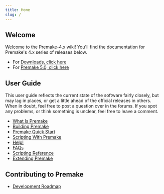 ```yaml
---
title: Home
slug: /
---
```

## Welcome ##

Welcome to the Premake-4.x wiki! You'll find the documentation for Premake's 4.x series of releases below.

* For [Downloads, click here](http://premake.github.io/premake-core/download.html#v4)
* For [Premake 5.0, click here](https://github.com/premake/premake-core/wiki)

## User Guide ##

This user guide reflects the current state of the software fairly closely, but may lag in places, or get a little ahead of the official releases in others. When in doubt, feel free to post a question over in the forums. If you spot any problems, or think something is unclear, feel free to leave a comment.

 * [What Is Premake](What_Is_Premake)
 * [Building Premake](Building_Premake)
 * [Premake Quick Start](Premake_Quick_Start)
 * [Scripting With Premake](Scripting-With-Premake)
 * [Help!](Help)
 * [FAQs](FAQs)
 * [Scripting Reference](Scripting_Reference)
 * [Extending Premake](Extending_Premake)

## Contributing to Premake ##

* [Development Roadmap](Development_Roadmap)
